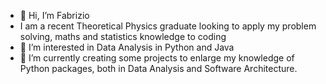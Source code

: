 - 👋 Hi, I’m Fabrizio
- I am a recent Theoretical Physics graduate looking to apply my problem solving, maths and statistics knowledge to coding
- 👀 I’m interested in Data Analysis in Python and Java
- 🌱 I’m currently creating some projects to enlarge my knowledge of Python packages, both in Data Analysis and Software Architecture.
<!---
Blue00FF/Blue00FF is a ✨ special ✨ repository because its `README.md` (this file) appears on your GitHub profile.
You can click the Preview link to take a look at your changes.
--->
